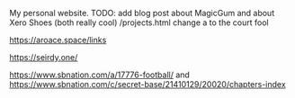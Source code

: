 My personal website.
TODO: add blog post about MagicGum and about Xero Shoes (both really cool)
/projects.html change a to the court fool

https://aroace.space/links

https://seirdy.one/

https://www.sbnation.com/a/17776-football/ and https://www.sbnation.com/c/secret-base/21410129/20020/chapters-index
